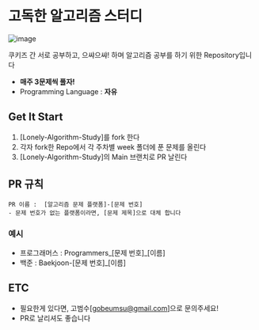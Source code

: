 # 고독한 알고리즘 스터디
![image](https://github.com/Lonely-Cookies/Lonely-Algorithm-Study/assets/37897508/87bac4ae-bfb9-43a7-a1f6-ff138f8d66b1)


쿠키즈 간 서로 공부하고, 으쌰으쌰! 하며 알고리즘 공부를 하기 위한 Repository입니다

- **매주 3문제씩 풀자!**
- Programming Language : **자유**

## Get It Start
1. [Lonely-Algorithm-Study]를 fork 한다
2. 각자 fork한 Repo에서 각 주차별 week 폴더에 푼 문제를 올린다
3. [Lonely-Algorithm-Study]의 Main 브랜치로 PR 날린다

## PR 규칙
```
PR 이름 :  [알고리즘 문제 플랫폼]-[문제 번호]
- 문제 번호가 없는 플랫폼이라면, [문제 제목]으로 대체 합니다
```
### 예시
- 프로그래머스 : Programmers_[문제 번호]_[이름]
- 백준 : Baekjoon-[문제 번호]_[이름]

## ETC
- 필요한게 있다면, 고범수[gobeumsu@gmail.com]으로 문의주세요!
- PR로 날리셔도 좋습니다
